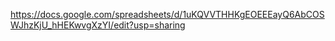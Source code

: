 https://docs.google.com/spreadsheets/d/1uKQVVTHHKgEOEEEayQ6AbCOSWJhzKjU_hHEKwvgXzYI/edit?usp=sharing
